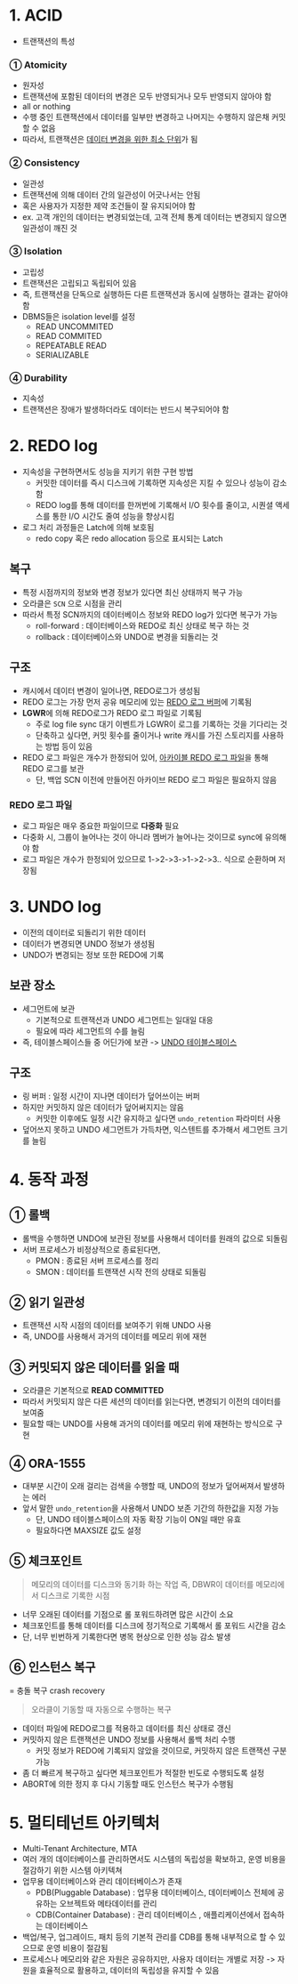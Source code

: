 # 1. ACID
- 트랜잭션의 특성
### ① Atomicity
- 원자성
- 트랜잭션에 포함된 데이터의 변경은 모두 반영되거나 모두 반영되지 않아야 함
- all or nothing
- 수행 중인 트랜잭션에서 데이터를 일부만 변경하고 나머지는 수행하지 않은채 커밋할 수 없음
- 따라서, 트랜잭션은 <u>데이터 변경을 위한 최소 단위</u>가 됨
### ② Consistency
- 일관성
- 트랜잭션에 의해 데이터 간의 일관성이 어긋나서는 안됨
- 혹은 사용자가 지정한 제약 조건들이 잘 유지되어야 함
- ex. 고객 개인의 데이터는 변경되었는데, 고객 전체 통계 데이터는 변경되지 않으면 일관성이 깨진 것
### ③ Isolation
- 고립성
- 트랜잭션은 고립되고 독립되어 있음
- 즉, 트랜잭션을 단독으로 실행하든 다른 트랜잭션과 동시에 실행하는 결과는 같아야 함
- DBMS들은 isolation level를 설정
	- READ UNCOMMITED
    - READ COMMITED
    - REPEATABLE READ
    - SERIALIZABLE 
### ④ Durability
- 지속성
- 트랜잭션은 장애가 발생하더라도 데이터는 반드시 복구되어야 함
# 2. REDO log
- 지속성을 구현하면서도 성능을 지키기 위한 구현 방법
	- 커밋한 데이터를 즉시 디스크에 기록하면 지속성은 지킬 수 있으나 성능이 감소함
    - REDO log를 통해 데이터를 한꺼번에 기록해서 I/O 횟수를 줄이고, 시퀀셜 액세스를 통한 I/O 시간도 줄여 성능을 향상시킴
- 로그 처리 과정들은 Latch에 의해 보호됨 
	- redo copy 혹은 redo allocation 등으로 표시되는 Latch
## 복구
- 특정 시점까지의 정보와 변경 정보가 있다면 최신 상태까지 복구 가능
- 오라클은 `SCN` 으로 시점을 관리
- 따라서 특정 SCN까지의 데이터베이스 정보와 REDO log가 있다면 복구가 가능 
	- roll-forward : 데이터베이스와 REDO로 최신 상태로 복구 하는 것
    - rollback : 데이터베이스와 UNDO로 변경을 되돌리는 것
## 구조
- 캐시에서 데이터 변경이 일어나면, REDO로그가 생성됨
- REDO 로그는 가장 먼저 공유 메모리에 있는 <u>REDO 로그 버퍼</u>에 기록됨
- **LGWR**에 의해 REDO로그가 REDO 로그 파일로 기록됨
	- 주로 log file sync 대기 이벤트가 LGWR이 로그를 기록하는 것을 기다리는 것 
    - 단축하고 싶다면, 커밋 횟수를 줄이거나 write 캐시를 가진 스토리지를 사용하는 방법 등이 있음 
- REDO 로그 파일은 개수가 한정되어 있어, <u>아카이블 REDO 로그 파일</u>을 통해 REDO 로그를 보관 
	- 단, 백업 SCN 이전에 만들어진 아카이브 REDO 로그 파일은 필요하지 않음 
### REDO 로그 파일
- 로그 파일은 매우 중요한 파일이므로 **다중화** 필요
- 다중화 시, 그룹이 늘어나는 것이 아니라 멤버가 늘어나는 것이므로 sync에 유의해야 함 
- 로그 파일은 개수가 한정되어 있으므로 1->2->3->1->2->3.. 식으로 순환하며 저장됨 
# 3. UNDO log
- 이전의 데이터로 되돌리기 위한 데이터 
- 데이터가 변경되면 UNDO 정보가 생성됨
- UNDO가 변경되는 정보 또한 REDO에 기록 
## 보관 장소
- 세그먼트에 보관
	- 기본적으로 트랜잭션과 UNDO 세그먼트는 일대일 대응
    - 필요에 따라 세그먼트의 수를 늘림 
- 즉, 테이블스페이스들 중 어딘가에 보관 -> <u>UNDO 테이블스페이스</u>
## 구조
- 링 버퍼 : 일정 시간이 지나면 데이터가 덮어쓰이는 버퍼
- 하지만 커밋하지 않은 데이터가 덮어써지지는 않음 
	- 커밋한 이후에도 일정 시간 유지하고 싶다면 `undo_retention` 파라미터 사용 
- 덮어쓰지 못하고 UNDO 세그먼트가 가득차면, 익스텐트를 추가해서 세그먼트 크기를 늘림
# 4. 동작 과정
## ① 롤백
- 롤백을 수행하면 UNDO에 보관된 정보를 사용해서 데이터를 원래의 값으로 되돌림
- 서버 프로세스가 비정상적으로 종료된다면,
	- PMON : 종료된 서버 프로세스를 정리
    - SMON : 데이터를 트랜잭션 시작 전의 상태로 되돌림 
## ② 읽기 일관성
- 트랜잭션 시작 시점의 데이터를 보여주기 위해 UNDO 사용
- 즉, UNDO를 사용해서 과거의 데이터를 메모리 위에 재현 
## ③ 커밋되지 않은 데이터를 읽을 때
- 오라클은 기본적으로 **READ COMMITTED**
- 따라서 커밋되지 않은 다른 세션의 데이터를 읽는다면, 변경되기 이전의 데이터를 보여줌 
- 필요할 때는 UNDO를 사용해 과거의 데이터를 메모리 위에 재현하는 방식으로 구현 
## ④ ORA-1555
- 대부분 시간이 오래 걸리는 검색을 수행할 때, UNDO의 정보가 덮어써져서 발생하는 에러
- 앞서 말한 `undo_retention`을 사용해서 UNDO 보존 기간의 하한값을 지정 가능
	- 단, UNDO 테이블스페이스의 자동 확장 기능이 ON일 때만 유효
 	- 필요하다면 MAXSIZE 값도 설정 
## ⑤ 체크포인트
> 메모리의 데이터를 디스크와 동기화 하는 작업
즉, DBWR이 데이터를 메모리에서 디스크로 기록한 시점 

- 너무 오래된 데이터를 기점으로 롤 포워드하려면 많은 시간이 소요
- 체크포인트를 통해 데이터를 디스크에 정기적으로 기록해서 롤 포워드 시간을 감소
- 단, 너무 빈번하게 기록한다면 병목 현상으로 인한 성능 감소 발생
## ⑥ 인스턴스 복구
= 충돌 복구 crash recovery 
> 오라클이 기동할 때 자동으로 수행하는 복구  

- 데이터 파일에 REDO로그를 적용하고 데이터를 최신 상태로 갱신
- 커밋하지 않은 트랜잭션은 UNDO 정보를 사용해서 롤백 처리 수행
	- 커밋 정보가 REDO에 기록되지 않았을 것이므로, 커밋하지 않은 트랜잭션 구분 가능 
- 좀 더 빠르게 복구하고 싶다면 체크포인트가 적절한 빈도로 수행되도록 설정 
- ABORT에 의한 정지 후 다시 기동할 때도 인스턴스 복구가 수행됨 
# 5. 멀티테넌트 아키텍처
- Multi-Tenant Architecture, MTA
- 여러 개의 데이터베이스를 관리하면서도 시스템의 독립성을 확보하고, 운영 비용을 절감하기 위한 시스템 아키텍쳐 
- 업무용 데이터베이스와 관리 데이터베이스가 존재
	- PDB(Pluggable Database) : 업무용 데이터베이스, 데이터베이스 전체에 공유하는 오브젝트와 메타데이터를 관리
	- CDB(Container Database) : 관리 데이터베이스 , 애플리케이션에서 접속하는 데이터베이스 
- 백업/복구, 업그레이드, 패치 등의 기본적 관리를 CDB를 통해 내부적으로 할 수 있으므로 운영 비용이 절감됨 
- 프로세스나 메모리와 같은 자원은 공유하지만, 사용자 데이터는 개별로 저장
	-> 자원을 효율적으로 활용하고, 데이터의 독립성을 유지할 수 있음 